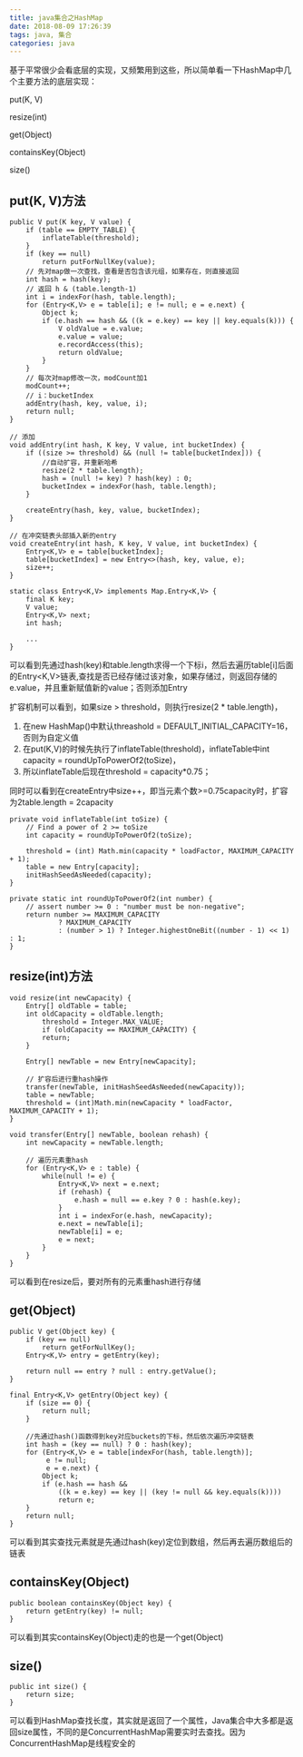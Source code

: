 ```yaml
---
title: java集合之HashMap
date: 2018-08-09 17:26:39
tags: java, 集合
categories: java
---
```

基于平常很少会看底层的实现，又频繁用到这些，所以简单看一下HashMap中几个主要方法的底层实现：

put(K, V)

resize(int)

get(Object)

containsKey(Object)

size()

<!-- more -->

## put(K, V)方法 ##
	public V put(K key, V value) {
        if (table == EMPTY_TABLE) {
            inflateTable(threshold);
        }
        if (key == null)
            return putForNullKey(value);
		// 先对map做一次查找，查看是否包含该元组，如果存在，则直接返回
        int hash = hash(key);
        // 返回 h & (table.length-1)
        int i = indexFor(hash, table.length);
        for (Entry<K,V> e = table[i]; e != null; e = e.next) {
            Object k;
            if (e.hash == hash && ((k = e.key) == key || key.equals(k))) {
                V oldValue = e.value;
                e.value = value;
                e.recordAccess(this);
                return oldValue;
            }
        }
		// 每次对map修改一次，modCount加1
        modCount++;
		// i：bucketIndex
        addEntry(hash, key, value, i);
        return null;
    }
	
	// 添加
	void addEntry(int hash, K key, V value, int bucketIndex) {
        if ((size >= threshold) && (null != table[bucketIndex])) {
			//自动扩容，并重新哈希
            resize(2 * table.length);
            hash = (null != key) ? hash(key) : 0;
            bucketIndex = indexFor(hash, table.length);
        }

        createEntry(hash, key, value, bucketIndex);
    }

	// 在冲突链表头部插入新的entry
    void createEntry(int hash, K key, V value, int bucketIndex) {
        Entry<K,V> e = table[bucketIndex];
        table[bucketIndex] = new Entry<>(hash, key, value, e);
        size++;
    }

	static class Entry<K,V> implements Map.Entry<K,V> {
        final K key;
        V value;
        Entry<K,V> next;
        int hash;

		...
	}

可以看到先通过hash(key)和table.length求得一个下标i，然后去遍历table[i]后面的Entry<K,V>链表,查找是否已经存储过该对象，如果存储过，则返回存储的e.value，并且重新赋值新的value；否则添加Entry

扩容机制可以看到，如果size > threshold，则执行resize(2 * table.length)，

1. 在new HashMap()中默认threashold = DEFAULT_INITIAL_CAPACITY=16，否则为自定义值
2. 在put(K,V)的时候先执行了inflateTable(threshold)，inflateTable中int capacity = roundUpToPowerOf2(toSize)，
3. 所以inflateTable后现在threshold = capacity*0.75；

同时可以看到在createEntry中size++，即当元素个数>=0.75capacity时，扩容为2table.length = 2capacity

	private void inflateTable(int toSize) {
        // Find a power of 2 >= toSize
        int capacity = roundUpToPowerOf2(toSize);

        threshold = (int) Math.min(capacity * loadFactor, MAXIMUM_CAPACITY + 1);
        table = new Entry[capacity];
        initHashSeedAsNeeded(capacity);
    }

	private static int roundUpToPowerOf2(int number) {
        // assert number >= 0 : "number must be non-negative";
        return number >= MAXIMUM_CAPACITY
                ? MAXIMUM_CAPACITY
                : (number > 1) ? Integer.highestOneBit((number - 1) << 1) : 1;
    }

	
## resize(int)方法 ##

	void resize(int newCapacity) {
        Entry[] oldTable = table;
        int oldCapacity = oldTable.length;
            threshold = Integer.MAX_VALUE;
            if (oldCapacity == MAXIMUM_CAPACITY) {
            return;
        }

        Entry[] newTable = new Entry[newCapacity];
		
		// 扩容后进行重hash操作
        transfer(newTable, initHashSeedAsNeeded(newCapacity));
        table = newTable;
        threshold = (int)Math.min(newCapacity * loadFactor, MAXIMUM_CAPACITY + 1);
    }

	void transfer(Entry[] newTable, boolean rehash) {
        int newCapacity = newTable.length;
		
		// 遍历元素重hash
        for (Entry<K,V> e : table) {
            while(null != e) {
                Entry<K,V> next = e.next;
                if (rehash) {
                    e.hash = null == e.key ? 0 : hash(e.key);
                }
                int i = indexFor(e.hash, newCapacity);
                e.next = newTable[i];
                newTable[i] = e;
                e = next;
            }
        }
    }

可以看到在resize后，要对所有的元素重hash进行存储

## get(Object) ##

	public V get(Object key) {
        if (key == null)
            return getForNullKey();
        Entry<K,V> entry = getEntry(key);

        return null == entry ? null : entry.getValue();
    }

	final Entry<K,V> getEntry(Object key) {
        if (size == 0) {
            return null;
        }

		//先通过hash()函数得到key对应buckets的下标，然后依次遍历冲突链表
        int hash = (key == null) ? 0 : hash(key);
        for (Entry<K,V> e = table[indexFor(hash, table.length)];
             e != null;
             e = e.next) {
            Object k;
            if (e.hash == hash &&
                ((k = e.key) == key || (key != null && key.equals(k))))
                return e;
        }
        return null;
    }
可以看到其实查找元素就是先通过hash(key)定位到数组，然后再去遍历数组后的链表

## containsKey(Object) ##

	public boolean containsKey(Object key) {
        return getEntry(key) != null;
    }

可以看到其实containsKey(Object)走的也是一个get(Object)

## size() ##

	public int size() {
        return size;
    }
可以看到HashMap查找长度，其实就是返回了一个属性，Java集合中大多都是返回size属性，不同的是ConcurrentHashMap需要实时去查找。因为ConcurrentHashMap是线程安全的